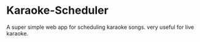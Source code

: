 # Karaoke-Scheduler
A super simple web app for scheduling karaoke songs. very useful for live karaoke.

